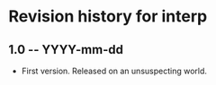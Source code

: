 # Revision history for interp

## 1.0  -- YYYY-mm-dd

* First version. Released on an unsuspecting world.
